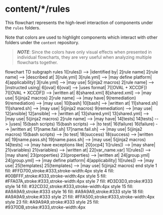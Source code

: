 # content/*/rules

This flowchart represents the high-level interaction of components under the `rules` folders.

Note that colors are used to highlight components which interact with other folders under the `content` repository.

> ***NOTE***: Since the colors have only visual effects when presented in individual flowcharts, they are very useful when analyzing multiple flowcharts together.

<div class="mermaid" style="width=100%;">
flowchart TD
    subgraph rules
    1([rules]) --> |identified by| 2[rule name]
        2[rule name] --> |described at| 3[rule.yml]
            3[rule.yml] --> |may define platform| 4[applicability]
            3[rule.yml] --> |may use| 5(jinja2 macros)
        2[rule name] --> |instructed using| 6[oval]
            6[oval] --> |uses format| 7([OVAL + XCCDF])
                7([OVAL + XCCDF]) --> |written at| 8[shared.xml]
                    8[shared.xml] --> |may use| 5(jinja2 macros)
        2[rule name] --> |may have| 9(remediation)
            9(remediation) --> |may use| 10[bash]
                10[bash] --> |written at| 11[shared.sh]
                    11[shared.sh] --> |may use| 5(jinja2 macros)
            9(remediation) --> |may use| 12[ansible]
                12[ansible] --> |written at| 13[shared.yml]
                    13[shared.yml] --> |may use| 5(jinja2 macros)
        2[rule name] --> |may have| 14[tests]
            14[tests] --> |uses| 15(bash scripts)
                15(bash scripts) --> |to test| 16(failure)
                    16(failure) --> |written at| 17[name.fail.sh]
                        17[name.fail.sh] --> |may use| 5(jinja2 macros)
                15(bash scripts) --> |to test| 18(success)
                    18(success) --> |written at| 19[name.pass.sh]
                        19[name.pass.sh] --> |may use| 5(jinja2 macros)
            14[tests] --> |may have exceptions like| 20[ocp4]
    1([rules]) --> |may share| 21(variables)
        21(variables) --> |written at| 22[var_name.var]
    1([rules]) --> |may share| 23(properties)
        23(properties) --> |written at| 24[group.yml]
            24[group.yml] --> |may define platform| 4[applicability]
    1([rules]) --> |may use| 25[templates]
        25[templates] --> |may use| 5(jinja2 macros)
    end
    style 1 fill: #FFD700,stroke:#333,stroke-width:4px
    style 4 fill: #00BFFF,stroke:#333,stroke-width:4px
    style 5 fill: #FFA07A,stroke:#333,stroke-width:4px
    style 7 fill: #D3D3D3,stroke:#333
    style 14 fill: #32CD32,stroke:#333,stroke-width:4px
    style 15 fill: #A9A9A9,stroke:#333
    style 16 fill: #A9A9A9,stroke:#333
    style 18 fill: #A9A9A9,stroke:#333
    style 21 fill: #FFA500,stroke:#333,stroke-width:4px
    style 23 fill: #A9A9A9,stroke:#333
    style 25 fill: #9370DB,stroke:#333,stroke-width:4px
</div>

<script src="https://cdn.jsdelivr.net/npm/mermaid/dist/mermaid.min.js"></script>
